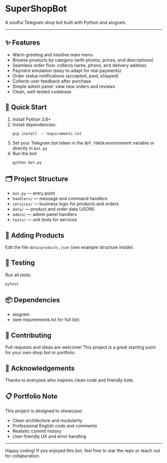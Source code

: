 # SuperShopBot

A soulful Telegram shop bot built with Python and aiogram.

---

## ✨ Features
- Warm greeting and intuitive main menu
- Browse products by category (with photos, prices, and descriptions)
- Seamless order flow: collects name, phone, and delivery address
- Payment emulation (easy to adapt for real payments)
- Order status notifications (accepted, paid, shipped)
- Collects user feedback after purchase
- Simple admin panel: view new orders and reviews
- Clean, well-tested codebase

## 🚀 Quick Start
1. Install Python 3.8+
2. Install dependencies:
   ```bash
   pip install -r requirements.txt
   ```
3. Set your Telegram bot token in the `BOT_TOKEN` environment variable or directly in `bot.py`
4. Run the bot:
   ```bash
   python bot.py
   ```

## 🗂️ Project Structure
- `bot.py` — entry point
- `handlers/` — message and command handlers
- `services/` — business logic for products and orders
- `data/` — product and order data (JSON)
- `admin/` — admin panel handlers
- `tests/` — unit tests for services

## 🛒 Adding Products
Edit the file `data/products.json` (see example structure inside).

## 🧪 Testing
Run all tests:
```bash
pytest
```

## 📦 Dependencies
- aiogram
- (see requirements.txt for full list)

## 🌱 Contributing
Pull requests and ideas are welcome! This project is a great starting point for your own shop bot or portfolio.

## 🙏 Acknowledgements
Thanks to everyone who inspires clean code and friendly bots.

## 📋 Portfolio Note
This project is designed to showcase:
- Clean architecture and modularity
- Professional English code and comments
- Realistic commit history
- User-friendly UX and error handling

---

Happy coding! If you enjoyed this bot, feel free to star the repo or reach out for collaboration.
